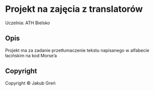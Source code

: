 # Projekt na zajęcia z translatorów

Uczelnia: ATH Bielsko

## Opis

Projekt ma za zadanie przetłumaczenie tekstu napisanego w alfabecie łacińskim na kod Morse’a

## Copyright

Copyright &copy; Jakub Greń
